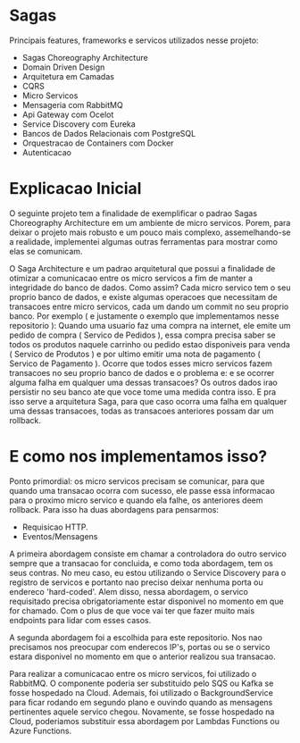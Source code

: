 # Sagas

Principais features, frameworks e servicos utilizados nesse projeto:
  - Sagas Choreography Architecture
  - Domain Driven Design
  - Arquitetura em Camadas
  - CQRS
  - Micro Servicos
  - Mensageria com RabbitMQ
  - Api Gateway com Ocelot
  - Service Discovery com Eureka
  - Bancos de Dados Relacionais com PostgreSQL
  - Orquestracao de Containers com Docker
  - Autenticacao

# Explicacao Inicial

O seguinte projeto tem a finalidade de exemplificar o padrao Sagas Choreography Architecture em um ambiente de micro servicos. Porem, para deixar o projeto mais robusto e um pouco mais complexo, assemelhando-se a realidade, implementei algumas outras ferramentas para mostrar como elas se comunicam.

O Saga Architecture e um padrao arquitetural que possui a finalidade de otimizar a comunicacao entre os micro servicos a fim de manter a integridade do banco de dados.
Como assim?
Cada micro servico tem o seu proprio banco de dados, e existe algumas operacoes que necessitam de transacoes entre micro servicos, cada um dando um commit no seu proprio banco. 
Por exemplo ( e justamente o exemplo que implementamos nesse repositorio ): Quando uma usuario faz uma compra na internet, ele emite um pedido de compra ( Servico de Pedidos ), essa compra precisa saber se todos os produtos naquele carrinho ou pedido estao disponiveis para venda ( Servico de Produtos ) e por ultimo emitir uma nota de pagamento ( Servico de Pagamento ). Ocorre que todos esses micro servicos fazem transacoes no seu proprio banco de dados e o problema e: e se ocorrer alguma falha em qualquer uma dessas transacoes? Os outros dados irao persistir no seu banco ate que voce tome uma medida contra isso. E pra isso serve a arquitetura Saga, para que caso ocorra uma falha em qualquer uma dessas transacoes, todas as transacoes anteriores possam dar um rollback.

# E como nos implementamos isso?

Ponto primordial: os micro servicos precisam se comunicar, para que quando uma transacao ocorra com sucesso, ele passe essa informacao para o proximo micro servico e quando ela falhe, os anteriores deem rollback. Para isso ha duas abordagens para pensarmos:
  - Requisicao HTTP.
  - Eventos/Mensagens

A primeira abordagem consiste em chamar a controladora do outro servico sempre que a transacao for concluida, e como toda abordagem, tem os seus contras.
No meu caso, eu estou utilizando o Service Discovery para o registro de servicos e portanto nao preciso deixar nenhuma porta ou endereco 'hard-coded'.
Alem disso, nessa abordagem, o servico requisitado precisa obrigatoriamente estar disponivel no momento em que for chamado. Com o plus de que voce vai ter que fazer muito mais endpoints para lidar com esses casos.

A segunda abordagem foi a escolhida para este repositorio.
Nos nao precisamos nos preocupar com enderecos IP's, portas ou se o servico estara disponivel no momento em que o anterior realizou sua transacao.

Para realizar a comunicacao entre os micro servicos, foi utilizado o RabbitMQ. O componente poderia ser substituido pelo SQS ou Kafka se fosse hospedado na Cloud.
Ademais, foi utilizado o BackgroundService para ficar rodando em segundo plano e ouvindo quando as mensagens pertinentes aquele servico chegou. Novamente, se fosse hospedado na Cloud, poderiamos substituir essa abordagem por Lambdas Functions ou Azure Functions.




